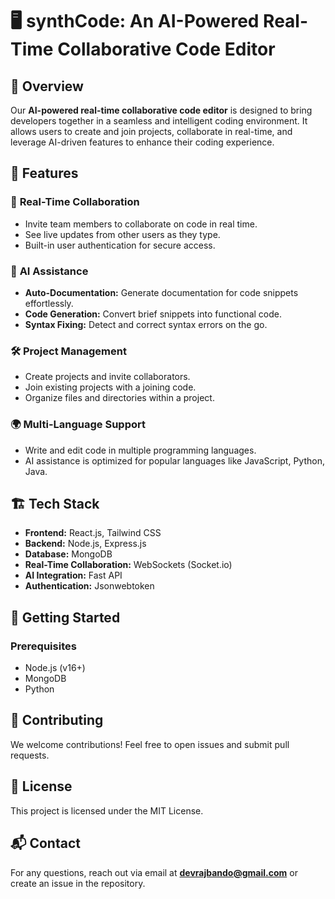 # 🖥️ synthCode: An AI-Powered Real-Time Collaborative Code Editor

## 🚀 Overview
Our **AI-powered real-time collaborative code editor** is designed to bring developers together in a seamless and intelligent coding environment. It allows users to create and join projects, collaborate in real-time, and leverage AI-driven features to enhance their coding experience.

## 🌟 Features
### 🔗 **Real-Time Collaboration**
- Invite team members to collaborate on code in real time.
- See live updates from other users as they type.
- Built-in user authentication for secure access.

### 🤖 **AI Assistance**
- **Auto-Documentation:** Generate documentation for code snippets effortlessly.
- **Code Generation:** Convert brief snippets into functional code.
- **Syntax Fixing:** Detect and correct syntax errors on the go.

### 🛠️ **Project Management**
- Create projects and invite collaborators.
- Join existing projects with a joining code.
- Organize files and directories within a project.

### 🌍 **Multi-Language Support**
- Write and edit code in multiple programming languages.
- AI assistance is optimized for popular languages like JavaScript, Python, Java.

## 🏗️ Tech Stack
- **Frontend:** React.js, Tailwind CSS
- **Backend:** Node.js, Express.js
- **Database:** MongoDB
- **Real-Time Collaboration:** WebSockets (Socket.io)
- **AI Integration:** Fast API
- **Authentication:** Jsonwebtoken

## 📌 Getting Started
### Prerequisites
- Node.js (v16+)
- MongoDB
- Python

## 🤝 Contributing
We welcome contributions! Feel free to open issues and submit pull requests.

## 📜 License
This project is licensed under the MIT License.

## 📬 Contact
For any questions, reach out via email at **devrajbando@gmail.com** or create an issue in the repository.

